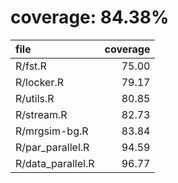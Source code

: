 # coverage: 84.38%

|file              | coverage|
|:-----------------|--------:|
|R/fst.R           |    75.00|
|R/locker.R        |    79.17|
|R/utils.R         |    80.85|
|R/stream.R        |    82.73|
|R/mrgsim-bg.R     |    83.84|
|R/par_parallel.R  |    94.59|
|R/data_parallel.R |    96.77|
